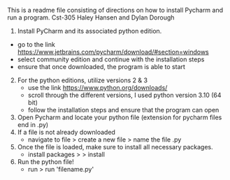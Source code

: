 This is a readme file consisting of directions on how to install Pycharm and run a program.
Cst-305 Haley Hansen and Dylan Dorough 

1. Install PyCharm and its associated python edition.
 - go to the link https://www.jetbrains.com/pycharm/download/#section=windows
 - select community edition and continue with the installation steps
 - ensure that once downloaded, the program is able to start
2. For the python editions, utilize versions 2 & 3
   - use the link https://www.python.org/downloads/
   - scroll through the different versions, I used python version 3.10 (64 bit) 
   - follow the installation steps and ensure that the program can open
3. Open Pycharm and locate your python file (extension for pycharm files end in .py)
4. If a file is not already downloaded
   - navigate to file > create a new file > name the file <filename>.py
5. Once the file is loaded, make sure to install all necessary packages.
   - install packages > <package name> > install
6. Run the python file!
   - run > run 'filename.py'
  
